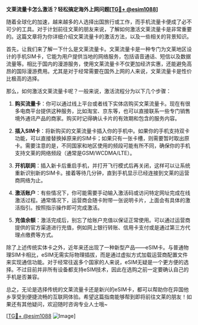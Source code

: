 **文莱流量卡怎么激活？轻松搞定海外上网问题[[TG💪+ @esim1088](https://t.me/s/esim1088)]**

随着全球化的加速，越来越多的人选择出国旅行或工作，而手机流量卡便成了必不可少的工具。对于计划前往文莱的朋友来说，了解如何激活文莱流量卡是非常重要的。这篇文章将为你详细介绍文莱流量卡的激活方法，以及一些相关的背景知识。

首先，让我们来了解一下什么是文莱流量卡。文莱流量卡是一种专门为文莱地区设计的手机SIM卡，它能为用户提供当地的网络服务，包括语音通话、短信以及数据流量等。相比于国内的漫游服务，使用文莱流量卡不仅更加经济实惠，还能避免高昂的国际漫游费用。尤其是对于经常需要在国外上网的人来说，文莱流量卡是性价比极高的选择。

那么，如何激活文莱流量卡呢？一般来说，激活流程分为以下几个步骤：

1. **购买流量卡**：你可以通过线上平台或者线下实体店购买文莱流量卡。现在有很多电商平台提供这种服务，比如淘宝、京东等，也可以直接联系一些专门销售境外通讯产品的商家。购买时记得确认卡片的有效期和包含的服务内容。

2. **插入SIM卡**：将新购买的文莱流量卡插入你的手机中。如果你的手机支持双卡功能，可以直接替换掉原来的SIM卡；如果只有一张卡槽，则需要暂时取出原卡。需要注意的是，不同国家和地区使用的频段可能有所不同，确保你的手机支持文莱的网络频段（通常是GSM/WCDMA/LTE）。

3. **开机联网**：插入新卡后重启手机，并打开飞行模式后再关闭，这样可以让系统重新识别新的SIM卡。接着等待几分钟，直到手机显示已经连接到文莱的运营商网络为止。

4. **激活账户**：有些情况下，你可能需要手动输入激活码或访问特定网址完成在线激活过程。通常情况下，运营商会随卡附带一张说明卡片，上面会有具体的激活指引。按照指示操作即可完成激活。

5. **充值余额**：激活完成后，别忘了给账户充值以保证正常使用。可以通过运营商提供的官方渠道进行充值，例如网上银行转账、信用卡支付或是通过第三方代理点缴费等方式。

除了上述传统实体卡之外，近年来还出现了一种新型产品——eSIM卡。与普通物理SIM卡相比，eSIM无需实际物理插拔，而是通过虚拟方式加载运营商配置文件来实现通信功能。对于经常往返多个国家的人来说，eSIM无疑是一个更方便的选择。不过目前并非所有设备都支持eSIM技术，因此在选购之前一定要确认自己的手机是否兼容。

总之，无论是选择传统的文莱流量卡还是新兴的eSIM卡，都可以帮助你在异国他乡享受到便捷流畅的互联网体验。希望这篇指南能够帮到即将前往文莱的朋友！如果还有其他疑问，欢迎随时咨询专业人士哦~

[[TG💪+ @esim1088](https://t.me/s/esim1088) ![Image](https://i.postimg.cc/4NQfJmqS/Snipaste-2025-05-13-00-14-12.png)]